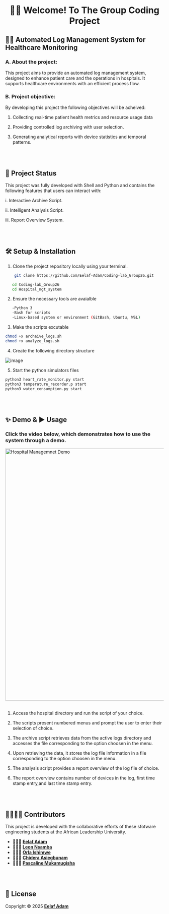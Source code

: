 <h1 align="center">👋🏽 Welcome! To The Group Coding Project</h1>

## 🏥💡 Automated Log Management System for Healthcare Monitoring 
### A. About the project:
This project aims to provide an automated log management system, designed to enhance patient care and the operations in hospitals. It supports healthcare environments with an efficient process flow.

### B. Project objective:
By developing this project the following objectives will be acheived:

1. Collecting real-time patient health metrics and resource usage data

2. Providing controlled log archiving with user selection.

3. Generating analytical reports with device statistics and temporal patterns.

<br></br>
## 🚀 Project Status
This project was fully developed with Shell and Python and contains the following features that users can interact with:

i. Interactive Archive Script.

ii. Intelligent Analysis Script.

iii. Report Overview System.

<br></br>
 ## 🛠️ Setup & Installation

1. Clone the project repository locally using your terminal.
```sh
    git clone https://github.com/Eelaf-Adam/Coding-lab_Group26.git
```
```sh
   cd Coding-lab_Group26
   cd Hospital_mgt_system
```

2. Ensure the necessary tools are avaialble
```sh
   -Python 3
   -Bash for scripts
   -Linux-based system or environment (GitBash, Ubuntu, WSL)
```

3. Make the scripts excutable
```sh
chmod +x archaive_logs.sh
chmod +x analyze_logs.sh
```

4. Create the following directory structure

![image](https://github.com/user-attachments/assets/66ec66db-c464-44e6-b4d8-64ff3b71bda8)

5. Start the python simulators files
```sh
python3 heart_rate_monitor.py start
python3 temperature_recorder.p start
python3 water_consumption.py start
```
<br></br>

## ✨ Demo & ▶️ Usage 

### Click the video below, which demonstrates how to use the system through a demo.
<a href="https://youtu.be/gZGYmsLIbWI">
   <img src="https://img.youtube.com/vi/gZGYmsLIbWI/maxresdefault.jpg"
        alt="Hospital Managemnet Demo"
        width="800">
</a>
<br></br>

1. Access the hospital directory and run the script of your choice.

2. The scripts present numbered menus and prompt the user to enter their selection of choice.
   
4. The archive script retrieves data from the active logs directory and accesses the file corresponding to the option choosen in the menu.
   
6. Upon retrieving the data, it stores the log file information in a file corresponding to the option choosen in the menu.
   
8. The analysis script provides a report overview of the log file of choice.
   
10. The report overview contains number of devices in the log, first time stamp entry,and last time stamp entry.

<br></br>
## 🫱🏽‍🫲🏽 Contributors

This project is developed with the collaborative efforts of these sfotware engineering students at the African Leadership University. 

- 👩🏽‍💻 [**Eelaf Adam**](https://github.com/Eelaf-Adam)
- 👨🏽‍💻 [**Leon Nsamba**](https://github.com/L-nsamba)
- 👩🏽‍💻 [**Orla Ishimwe**](https://github.com/Lennie02)
- 👨🏽‍💻 [**Chidera Asiegbunam**](https://github.com/AgentChidex)
- 👩🏽‍💻 [**Pascaline Mukamugisha**](https://github.com/Pascali-ne)

<br></br>
## 📝 License
  Copyright © 2025 [**Eelaf Adam**](https://github.com/Eelaf-Adam)
